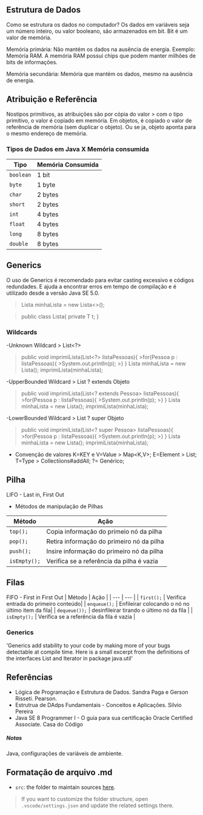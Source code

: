 ## Estrutura de Dados

Como se estrutura os dados no computador?
Os dados em variáveis seja um número inteiro, ou valor booleano, são armazenados em bit. Bit é um valor de memória.

Memória primária: Não mantém os dados na ausência de energia. Exemplo: Memória RAM. A memória RAM possui chips que podem manter milhões de bits de informações. 

Memória secundária: Memória que mantém os dados, mesmo na ausência de energia.

## Atribuição e Referência

Nostipos primitivos, as atribuições são por cópia do valor > com o tipo primitivo, o valor é copiado em memória.
Em objetos, é copiado o valor de referência de memória (sem duplicar o objeto). Ou se ja, objeto aponta para o mesmo endereço de memória.

### Tipos de Dados em Java X Memória consumida

| Tipo | Memória Consumida |
| --- | --- |
| `boolean` | 1 bit |
| `byte` | 1 byte |
| `char` | 2 bytes |
| `short` | 2 bytes |
| `int` | 4 bytes |
| `float` | 4 bytes |
| `long` | 8 bytes |
| `double` | 8 bytes |

## Generics
O uso de Generics é recomendado para evitar casting excessivo e códigos redundades. E ajuda a encontrar erros em tempo de compilação e é utilizado desde a versão Java SE 5.0.
>Lista<String> minhaLista = new Lista<>();

>public class Lista<T>{
>    private T t;
>}
### Wildcards

-Unknown Wildcard > List<?>
>public void imprimiLista(List<?> listaPessoas){
    >for(Pessoa p : listaPessoas){
        >System.out.println(p);
    >}
>}
>Lista<Aluno> minhaLista = new Lista<Aluno>();
>imprimiLista(minhaLista);

-UpperBounded Wildcard > List ? extends Objeto
>public void imprimiLista(List<? extends Pessoa> listaPessoas){
    >for(Pessoa p : listaPessoas){
        >System.out.println(p);
    >}
>}
>Lista<Aluno> minhaLista = new Lista<Aluno>();
>imprimiLista(minhaLista);

-LowerBounded Wildcard > List ? super Objeto
>public void imprimiLista(List<? super Pessoa> listaPessoas){
    >for(Pessoa p : listaPessoas){
        >System.out.println(p);
    >}
>}
>Lista<Aluno> minhaLista = new Lista<Aluno>();
>imprimiLista(minhaLista);

- Convenção de valores
K=KEY e V=Value > Map<K,V>;
E=Element > List<E>;
T=Type > Collectiions#addAll;
?= Genérico;
## Pilha
LIFO - Last in, First Out
- Métodos de manipulação de Pilhas

| Método | Ação |
| --- | --- |
| `top();` | Copia informação do primeio nó da pilha  |
| `pop();` | Retira informação do primeiro nó da pilha |
| `push();` | Insire informação do primeiro nó da pilha |
| `isEmpty();` | Verifica se a referência da pilha é vazia |

## Filas
FIFO - First in First Out
| Método | Ação |
| --- | --- |
| `first();` | Verifica entrada do primeiro conteúdo|
| `enqueue();` | Enfileirar colocando o nó no último item da fila|
| `dequeue());` | desinfileirar tirando o último nó da fila |
| `isEmpty();` | Verifica se a referência da fila é vazia |

### Generics
'Generics add stability to your code by making more of your bugs detectable at compile time. Here is a small excerpt from the definitions of the interfaces List and Iterator in package java.util'

## Referências
- Lógica de Programação e Estrutura de Dados. Sandra Paga e Gerson Risseti. Pearson.
- Estrutrua de DAdps Fundamentais - Conceitos e Aplicações. Silvio Pereira
- Java SE 8 Programmer I - O guia para sua certificação Oracle Certified Associate. Casa do Código


##### Notas
Java, configurações de variáveis de ambiente.

## Formatação de arquivo .md

- `src`: the folder to maintain sources
[here](https://github.com/deisekinsk/condicionalJava).
> If you want to customize the folder structure, open `.vscode/settings.json` and update the related settings there.
